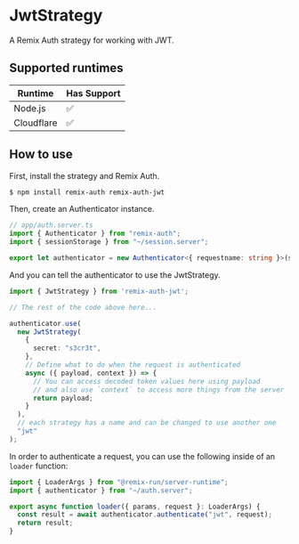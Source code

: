 # JwtStrategy

A Remix Auth strategy for working with JWT.

## Supported runtimes

| Runtime    | Has Support |
| ---------- | ----------- |
| Node.js    | ✅          |
| Cloudflare | ✅          |

<!-- If it doesn't support one runtime, explain here why -->

## How to use

<!-- Explain how to use the strategy, here you should tell what options it expects from the developer when instantiating the strategy -->

First, install the strategy and Remix Auth.

```bash
$ npm install remix-auth remix-auth-jwt
```

Then, create an Authenticator instance.


```ts
// app/auth.server.ts
import { Authenticator } from "remix-auth";
import { sessionStorage } from "~/session.server";

export let authenticator = new Authenticator<{ requestname: string }>(sessionStorage);
```

And you can tell the authenticator to use the JwtStrategy.

```ts
import { JwtStrategy } from 'remix-auth-jwt';

// The rest of the code above here...

authenticator.use(
  new JwtStrategy(
    {
      secret: "s3cr3t",
    },
    // Define what to do when the request is authenticated
    async ({ payload, context }) => {
      // You can access decoded token values here using payload
      // and also use `context` to access more things from the server
      return payload;
    }
  ),
  // each strategy has a name and can be changed to use another one
  "jwt"
);
```

In order to authenticate a request, you can use the following inside of an `loader` function:

```ts
import { LoaderArgs } from "@remix-run/server-runtime";
import { authenticator } from "~/auth.server";

export async function loader({ params, request }: LoaderArgs) {
  const result = await authenticator.authenticate("jwt", request);
  return result;
}
```